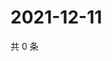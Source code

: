 # 2021-12-11

共 0 条

<!-- BEGIN WEIBO -->
<!-- 最后更新时间 Sat Dec 11 2021 05:10:17 GMT+0800 (China Standard Time) -->

<!-- END WEIBO -->
